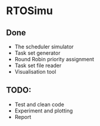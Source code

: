 # RTOSimu

## Done

- The scheduler simulator
- Task set generator
- Round Robin priority assignment
- Task set file reader
- Visualisation tool

## TODO:

- Test and clean code
- Experiment and plotting
- Report
